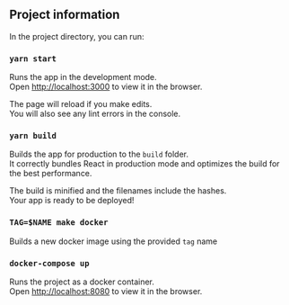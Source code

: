 ## Project information

In the project directory, you can run:

### `yarn start`

Runs the app in the development mode.<br>
Open [http://localhost:3000](http://localhost:3000) to view it in the browser.

The page will reload if you make edits.<br>
You will also see any lint errors in the console.

### `yarn build`

Builds the app for production to the `build` folder.<br>
It correctly bundles React in production mode and optimizes the build for the best performance.

The build is minified and the filenames include the hashes.<br>
Your app is ready to be deployed!

### `TAG=$NAME make docker`

Builds a new docker image using the provided `tag` name

### `docker-compose up`

Runs the project as a docker container.<br>
Open [http://localhost:8080](http://localhost:8080) to view it in the browser.